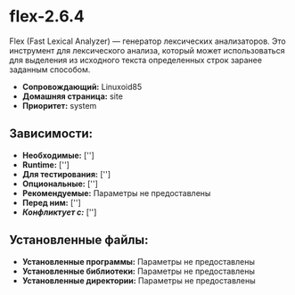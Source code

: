 # flex-2.6.4

Flex (Fast Lexical Analyzer) — генератор лексических анализаторов. Это инструмент для лексического анализа, который может использоваться для выделения из исходного текста определенных строк заранее заданным способом.

* **Сопровождающий:** Linuxoid85
* **Домашняя страница:** site
* **Приоритет:** system

## Зависимости:

* **Необходимые:** ['']
* **Runtime:** ['']
* **Для тестирования:** ['']
* **Опциональные:** ['']
* **Рекомендуемые:** Параметры не предоставлены
* **Перед ним:** ['']
* ***Конфликтует с:*** ['']

## Установленные файлы:

* **Установленные программы:** Параметры не предоставлены
* **Установленные библиотеки:** Параметры не предоставлены
* **Установленные директории:** Параметры не предоставлены
